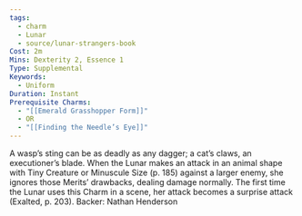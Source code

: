 ```yaml
---
tags:
  - charm
  - Lunar
  - source/lunar-strangers-book
Cost: 2m
Mins: Dexterity 2, Essence 1
Type: Supplemental
Keywords:
  - Uniform
Duration: Instant
Prerequisite Charms:
  - "[[Emerald Grasshopper Form]]"
  - OR
  - "[[Finding the Needle’s Eye]]"
---
```

A wasp’s sting can be as deadly as any dagger; a cat’s claws, an executioner’s blade.
When the Lunar makes an attack in an animal shape with Tiny Creature or Minuscule Size (p. 185) against a larger enemy, she ignores those Merits’ drawbacks, dealing damage normally.
The first time the Lunar uses this Charm in a scene, her attack becomes a surprise attack (Exalted, p. 203).
Backer: Nathan Henderson